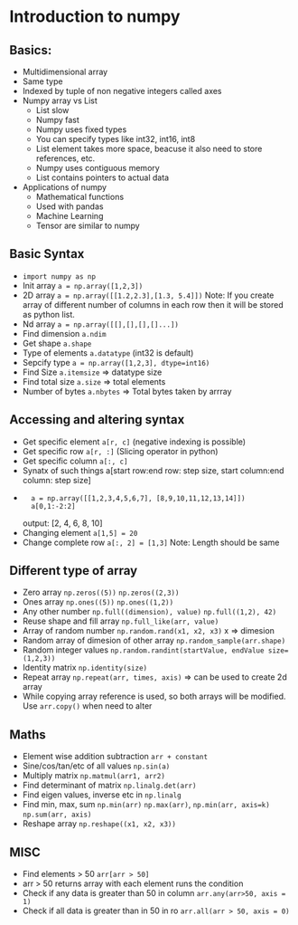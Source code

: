 # Introduction to numpy

## Basics:
* Multidimensional array
* Same type
* Indexed by tuple of non negative integers called axes
* Numpy array vs List
	* List slow
	* Numpy fast
	* Numpy uses fixed types
	* You can specify types like int32, int16, int8
	* List element takes more space, beacuse it also need to store references, etc.
	* Numpy uses contiguous memory
	* List contains pointers to actual data
* Applications of numpy
	* Mathematical functions
	* Used with pandas
	* Machine Learning
	* Tensor are similar to numpy

## Basic Syntax

* `import numpy as np`
* Init array `a = np.array([1,2,3])`
* 2D array `a = np.array([[1.2,2.3],[1.3, 5.4]])` Note: If you create array of different number of columns in each row then it will be stored as python list.
* Nd array `a = np.array([[],[],[],[]...])`
* Find dimension `a.ndim`
* Get shape `a.shape`
* Type of elements `a.datatype` (int32 is default)
* Sepcify type `a = np.array([1,2,3], dtype=int16)`
* Find Size `a.itemsize` => datatype size
* Find total size `a.size` => total elements
* Number of bytes `a.nbytes` => Total bytes taken by arrray

## Accessing and altering syntax

* Get specific element `a[r, c]` (negative indexing is possible)
* Get specific row `a[r, :]` (Slicing operator in python)
* Get specific column `a[:, c]` 
* Synatx of such things a[start row:end row: step size, start column:end column: step size]
* ```
	a = np.array([[1,2,3,4,5,6,7], [8,9,10,11,12,13,14]])
	a[0,1:-2:2]
	``` 
	output: [2, 4, 6, 8, 10]
* Changing element `a[1,5] = 20`
* Change complete row `a[:, 2] = [1,3]` Note: Length should be same

## Different type of array
* Zero array `np.zeros((5))` `np.zeros((2,3))`
* Ones array `np.ones((5))` `np.ones((1,2))`
* Any other number `np.full((dimension), value)` `np.full((1,2), 42)`
* Reuse shape and fill array `np.full_like(arr, value)`
* Array of random number `np.random.rand(x1, x2, x3)` x => dimesion
* Random array of dimesion of other array `np.random_sample(arr.shape)`
* Random integer values `np.random.randint(startValue, endValue size=(1,2,3))`
* Identity matrix `np.identity(size)`
* Repeat array `np.repeat(arr, times, axis)` => can be used to create 2d array
* While copying array reference is used, so both arrays will be modified. Use `arr.copy()` when need to alter

## Maths
* Element wise addition subtraction `arr + constant`
* Sine/cos/tan/etc of all values `np.sin(a)` 
* Multiply matrix `np.matmul(arr1, arr2)`
* Find determinant of matrix `np.linalg.det(arr)`
* Find eigen values, inverse etc in `np.linalg`
* Find min, max, sum `np.min(arr)` `np.max(arr)`, `np.min(arr, axis=k)` `np.sum(arr, axis)`
* Reshape array `np.reshape((x1, x2, x3))`

## MISC
* Find elements > 50 `arr[arr > 50]`
* arr > 50 returns array with each element runs the condition
* Check if any data is greater than 50 in column `arr.any(arr>50, axis = 1)`
* Check if all data is greater than in 50 in ro `arr.all(arr > 50, axis = 0)`